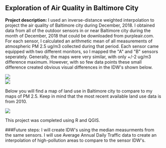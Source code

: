 ## Exploration of Air Quality in Baltimore City 
**Project description:** I used an inverse-distance weighted interpolation to project the air quality of Baltimore city during December, 2018. I obtained data from all of the outdoor sensors in or near Baltimore city during the month of December, 2018 that could be downloaded from purpleair.com. For each sensor, I calculated an arithmetic mean of all measurements of atmospheric PM 2.5 ug/m3 collected during that period. 
Each sensor came equipped with two different monitors, so I mapped the "A" and "B" sensors seperately. Generally, the maps were very similar, with only +/-2 ug/m3 difference maximum. However, with so few data points these small difference created obvious visual differences in the IDW's shown below. 


<img src="/images/AsensorsFinalMap.png?raw=TRUE"/>
<br>
<img src="/images/BsensorsFinalMap.png?raw=TRUE"/>

Below you will find a map of land use in Baltimore city to compare to my maps of PM 2.5. Keep in mind that the most recent available land use data is from 2010. 

<img src="/images/LULC_Map.png?raw=TRUE"/>

This project was completed using R and QGIS. 

###Future steps:
I will create IDW's using the median measurments from the same sensors. 
I will use Average Annual Daily Traffic data to create an interpolation of high-pollution areas to compare to the sensor IDW's. 
